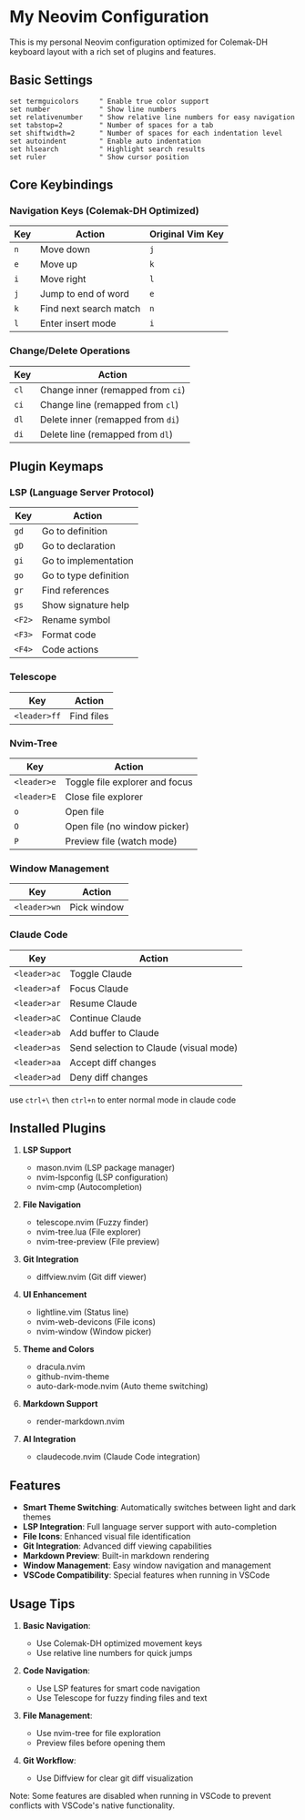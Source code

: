 # My Neovim Configuration

This is my personal Neovim configuration optimized for Colemak-DH keyboard layout with a rich set of plugins and features.

## Basic Settings

```vim
set termguicolors     " Enable true color support
set number            " Show line numbers
set relativenumber    " Show relative line numbers for easy navigation
set tabstop=2         " Number of spaces for a tab
set shiftwidth=2      " Number of spaces for each indentation level
set autoindent        " Enable auto indentation
set hlsearch          " Highlight search results
set ruler             " Show cursor position
```

## Core Keybindings

### Navigation Keys (Colemak-DH Optimized)
| Key | Action | Original Vim Key |
|-----|--------|-----------------|
| `n` | Move down | `j` |
| `e` | Move up | `k` |
| `i` | Move right | `l` |
| `j` | Jump to end of word | `e` |
| `k` | Find next search match | `n` |
| `l` | Enter insert mode | `i` |

### Change/Delete Operations
| Key | Action |
|-----|--------|
| `cl` | Change inner (remapped from `ci`) |
| `ci` | Change line (remapped from `cl`) |
| `dl` | Delete inner (remapped from `di`) |
| `di` | Delete line (remapped from `dl`) |

## Plugin Keymaps

### LSP (Language Server Protocol)
| Key | Action |
|-----|--------|
| `gd` | Go to definition |
| `gD` | Go to declaration |
| `gi` | Go to implementation |
| `go` | Go to type definition |
| `gr` | Find references |
| `gs` | Show signature help |
| `<F2>` | Rename symbol |
| `<F3>` | Format code |
| `<F4>` | Code actions |

### Telescope
| Key | Action |
|-----|--------|
| `<leader>ff` | Find files |

### Nvim-Tree
| Key | Action |
|-----|--------|
| `<leader>e` | Toggle file explorer and focus |
| `<leader>E` | Close file explorer |
| `o` | Open file |
| `O` | Open file (no window picker) |
| `P` | Preview file (watch mode) |

### Window Management
| Key | Action |
|-----|--------|
| `<leader>wn` | Pick window |

### Claude Code
| Key | Action |
|-----|--------|
| `<leader>ac` | Toggle Claude |
| `<leader>af` | Focus Claude |
| `<leader>ar` | Resume Claude |
| `<leader>aC` | Continue Claude |
| `<leader>ab` | Add buffer to Claude |
| `<leader>as` | Send selection to Claude (visual mode) |
| `<leader>aa` | Accept diff changes |
| `<leader>ad` | Deny diff changes |

use `ctrl+\` then `ctrl+n` to enter normal mode in claude code

## Installed Plugins

1. **LSP Support**
   - mason.nvim (LSP package manager)
   - nvim-lspconfig (LSP configuration)
   - nvim-cmp (Autocompletion)

2. **File Navigation**
   - telescope.nvim (Fuzzy finder)
   - nvim-tree.lua (File explorer)
   - nvim-tree-preview (File preview)

3. **Git Integration**
   - diffview.nvim (Git diff viewer)

4. **UI Enhancement**
   - lightline.vim (Status line)
   - nvim-web-devicons (File icons)
   - nvim-window (Window picker)

5. **Theme and Colors**
   - dracula.nvim
   - github-nvim-theme
   - auto-dark-mode.nvim (Auto theme switching)

6. **Markdown Support**
   - render-markdown.nvim

7. **AI Integration**
   - claudecode.nvim (Claude Code integration)

## Features

- **Smart Theme Switching**: Automatically switches between light and dark themes
- **LSP Integration**: Full language server support with auto-completion
- **File Icons**: Enhanced visual file identification
- **Git Integration**: Advanced diff viewing capabilities
- **Markdown Preview**: Built-in markdown rendering
- **Window Management**: Easy window navigation and management
- **VSCode Compatibility**: Special features when running in VSCode

## Usage Tips

1. **Basic Navigation**:
   - Use Colemak-DH optimized movement keys
   - Use relative line numbers for quick jumps

2. **Code Navigation**:
   - Use LSP features for smart code navigation
   - Use Telescope for fuzzy finding files and text

3. **File Management**:
   - Use nvim-tree for file exploration
   - Preview files before opening them

4. **Git Workflow**:
   - Use Diffview for clear git diff visualization

Note: Some features are disabled when running in VSCode to prevent conflicts with VSCode's native functionality.
